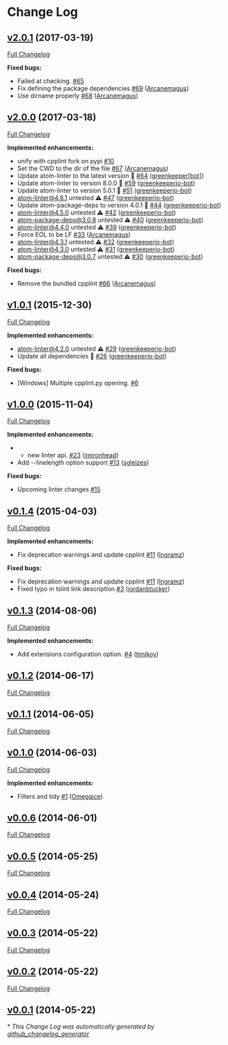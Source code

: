 # Change Log

## [v2.0.1](https://github.com/AtomLinter/linter-cpplint/tree/v2.0.1) (2017-03-19)
[Full Changelog](https://github.com/AtomLinter/linter-cpplint/compare/v2.0.0...v2.0.1)

**Fixed bugs:**

- Failed at checking. [\#65](https://github.com/AtomLinter/linter-cpplint/issues/65)
- Fix defining the package dependencies [\#69](https://github.com/AtomLinter/linter-cpplint/pull/69) ([Arcanemagus](https://github.com/Arcanemagus))
- Use dirname properly [\#68](https://github.com/AtomLinter/linter-cpplint/pull/68) ([Arcanemagus](https://github.com/Arcanemagus))

## [v2.0.0](https://github.com/AtomLinter/linter-cpplint/tree/v2.0.0) (2017-03-18)
[Full Changelog](https://github.com/AtomLinter/linter-cpplint/compare/v1.0.1...v2.0.0)

**Implemented enhancements:**

- unify with cpplint fork on pypi [\#10](https://github.com/AtomLinter/linter-cpplint/issues/10)
- Set the CWD to the dir of the file [\#67](https://github.com/AtomLinter/linter-cpplint/pull/67) ([Arcanemagus](https://github.com/Arcanemagus))
- Update atom-linter to the latest version 🚀 [\#64](https://github.com/AtomLinter/linter-cpplint/pull/64) ([greenkeeper[bot]](https://github.com/integration/greenkeeper))
- Update atom-linter to version 8.0.0 🚀 [\#59](https://github.com/AtomLinter/linter-cpplint/pull/59) ([greenkeeperio-bot](https://github.com/greenkeeperio-bot))
- Update atom-linter to version 5.0.1 🚀 [\#51](https://github.com/AtomLinter/linter-cpplint/pull/51) ([greenkeeperio-bot](https://github.com/greenkeeperio-bot))
- atom-linter@4.6.1 untested ⚠️ [\#47](https://github.com/AtomLinter/linter-cpplint/pull/47) ([greenkeeperio-bot](https://github.com/greenkeeperio-bot))
- Update atom-package-deps to version 4.0.1 🚀 [\#44](https://github.com/AtomLinter/linter-cpplint/pull/44) ([greenkeeperio-bot](https://github.com/greenkeeperio-bot))
- atom-linter@4.5.0 untested ⚠️ [\#42](https://github.com/AtomLinter/linter-cpplint/pull/42) ([greenkeeperio-bot](https://github.com/greenkeeperio-bot))
- atom-package-deps@3.0.8 untested ⚠️ [\#40](https://github.com/AtomLinter/linter-cpplint/pull/40) ([greenkeeperio-bot](https://github.com/greenkeeperio-bot))
- atom-linter@4.4.0 untested ⚠️ [\#39](https://github.com/AtomLinter/linter-cpplint/pull/39) ([greenkeeperio-bot](https://github.com/greenkeeperio-bot))
- Force EOL to be LF [\#33](https://github.com/AtomLinter/linter-cpplint/pull/33) ([Arcanemagus](https://github.com/Arcanemagus))
- atom-linter@4.3.1 untested ⚠️ [\#32](https://github.com/AtomLinter/linter-cpplint/pull/32) ([greenkeeperio-bot](https://github.com/greenkeeperio-bot))
- atom-linter@4.3.0 untested ⚠️ [\#31](https://github.com/AtomLinter/linter-cpplint/pull/31) ([greenkeeperio-bot](https://github.com/greenkeeperio-bot))
- atom-package-deps@3.0.7 untested ⚠️ [\#30](https://github.com/AtomLinter/linter-cpplint/pull/30) ([greenkeeperio-bot](https://github.com/greenkeeperio-bot))

**Fixed bugs:**

- Remove the bundled cpplint [\#66](https://github.com/AtomLinter/linter-cpplint/pull/66) ([Arcanemagus](https://github.com/Arcanemagus))

## [v1.0.1](https://github.com/AtomLinter/linter-cpplint/tree/v1.0.1) (2015-12-30)
[Full Changelog](https://github.com/AtomLinter/linter-cpplint/compare/v1.0.0...v1.0.1)

**Implemented enhancements:**

- atom-linter@4.2.0 untested ⚠️ [\#29](https://github.com/AtomLinter/linter-cpplint/pull/29) ([greenkeeperio-bot](https://github.com/greenkeeperio-bot))
- Update all dependencies 🌴 [\#26](https://github.com/AtomLinter/linter-cpplint/pull/26) ([greenkeeperio-bot](https://github.com/greenkeeperio-bot))

**Fixed bugs:**

- \[Windows\] Multiple cpplint.py opening. [\#6](https://github.com/AtomLinter/linter-cpplint/issues/6)

## [v1.0.0](https://github.com/AtomLinter/linter-cpplint/tree/v1.0.0) (2015-11-04)
[Full Changelog](https://github.com/AtomLinter/linter-cpplint/compare/v0.1.4...v1.0.0)

**Implemented enhancements:**

- - new linter api. [\#23](https://github.com/AtomLinter/linter-cpplint/pull/23) ([imironhead](https://github.com/imironhead))
- Add --linelength option support [\#13](https://github.com/AtomLinter/linter-cpplint/pull/13) ([sgleizes](https://github.com/sgleizes))

**Fixed bugs:**

- Upcoming linter changes [\#15](https://github.com/AtomLinter/linter-cpplint/issues/15)

## [v0.1.4](https://github.com/AtomLinter/linter-cpplint/tree/v0.1.4) (2015-04-03)
[Full Changelog](https://github.com/AtomLinter/linter-cpplint/compare/v0.1.3...v0.1.4)

**Implemented enhancements:**

- Fix deprecation warnings and update cpplint [\#11](https://github.com/AtomLinter/linter-cpplint/pull/11) ([Ingramz](https://github.com/Ingramz))

**Fixed bugs:**

- Fix deprecation warnings and update cpplint [\#11](https://github.com/AtomLinter/linter-cpplint/pull/11) ([Ingramz](https://github.com/Ingramz))
- Fixed typo in tslint link description [\#3](https://github.com/AtomLinter/linter-cpplint/pull/3) ([jordanbtucker](https://github.com/jordanbtucker))

## [v0.1.3](https://github.com/AtomLinter/linter-cpplint/tree/v0.1.3) (2014-08-06)
[Full Changelog](https://github.com/AtomLinter/linter-cpplint/compare/v0.1.2...v0.1.3)

**Implemented enhancements:**

- Add extensions configuration option. [\#4](https://github.com/AtomLinter/linter-cpplint/pull/4) ([timikoy](https://github.com/timikoy))

## [v0.1.2](https://github.com/AtomLinter/linter-cpplint/tree/v0.1.2) (2014-06-17)
[Full Changelog](https://github.com/AtomLinter/linter-cpplint/compare/v0.1.1...v0.1.2)

## [v0.1.1](https://github.com/AtomLinter/linter-cpplint/tree/v0.1.1) (2014-06-05)
[Full Changelog](https://github.com/AtomLinter/linter-cpplint/compare/v0.1.0...v0.1.1)

## [v0.1.0](https://github.com/AtomLinter/linter-cpplint/tree/v0.1.0) (2014-06-03)
[Full Changelog](https://github.com/AtomLinter/linter-cpplint/compare/v0.0.6...v0.1.0)

**Implemented enhancements:**

- Filters and tidy [\#1](https://github.com/AtomLinter/linter-cpplint/pull/1) ([Omegaice](https://github.com/Omegaice))

## [v0.0.6](https://github.com/AtomLinter/linter-cpplint/tree/v0.0.6) (2014-06-01)
[Full Changelog](https://github.com/AtomLinter/linter-cpplint/compare/v0.0.5...v0.0.6)

## [v0.0.5](https://github.com/AtomLinter/linter-cpplint/tree/v0.0.5) (2014-05-25)
[Full Changelog](https://github.com/AtomLinter/linter-cpplint/compare/v0.0.4...v0.0.5)

## [v0.0.4](https://github.com/AtomLinter/linter-cpplint/tree/v0.0.4) (2014-05-24)
[Full Changelog](https://github.com/AtomLinter/linter-cpplint/compare/v0.0.3...v0.0.4)

## [v0.0.3](https://github.com/AtomLinter/linter-cpplint/tree/v0.0.3) (2014-05-22)
[Full Changelog](https://github.com/AtomLinter/linter-cpplint/compare/v0.0.2...v0.0.3)

## [v0.0.2](https://github.com/AtomLinter/linter-cpplint/tree/v0.0.2) (2014-05-22)
[Full Changelog](https://github.com/AtomLinter/linter-cpplint/compare/v0.0.1...v0.0.2)

## [v0.0.1](https://github.com/AtomLinter/linter-cpplint/tree/v0.0.1) (2014-05-22)


\* *This Change Log was automatically generated by [github_changelog_generator](https://github.com/skywinder/Github-Changelog-Generator)*
